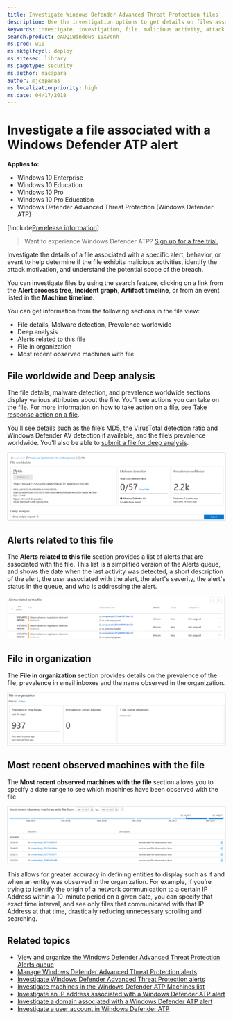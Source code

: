 ```yaml
---
title: Investigate Windows Defender Advanced Threat Protection files
description: Use the investigation options to get details on files associated with alerts, behaviours, or events.
keywords: investigate, investigation, file, malicious activity, attack motivation, deep analysis, deep analysis report
search.product: eADQiWindows 10XVcnh
ms.prod: w10
ms.mktglfcycl: deploy
ms.sitesec: library
ms.pagetype: security
ms.author: macapara
author: mjcaparas
ms.localizationpriority: high
ms.date: 04/17/2018
---
```

# Investigate a file associated with a Windows Defender ATP alert

**Applies to:**

- Windows 10 Enterprise
- Windows 10 Education
- Windows 10 Pro
- Windows 10 Pro Education
- Windows Defender Advanced Threat Protection (Windows Defender ATP)

[!include[Prerelease information](prerelease.md)]

>Want to experience Windows Defender ATP? [Sign up for a free trial.](https://www.microsoft.com/en-us/WindowsForBusiness/windows-atp?ocid=docs-wdatp-investigatefiles-abovefoldlink) 

Investigate the details of a file associated with a specific alert, behavior, or event to help determine if the file exhibits malicious activities, identify the attack motivation, and understand the potential scope of the breach.

You can investigate files by using the search feature, clicking on a link from the **Alert process tree**, **Incident graph**, **Artifact timeline**, or from an event listed in the **Machine timeline**.

You can get information from the following sections in the file view:

- File details, Malware detection, Prevalence worldwide
- Deep analysis
- Alerts related to this file
- File in organization
- Most recent observed machines with file

## File worldwide and Deep analysis
The file details, malware detection, and prevalence worldwide sections display various attributes about the file. You’ll see actions you can take on the file. For more information on how to take action on a file, see [Take response action on a file](respond-file-alerts-windows-defender-advanced-threat-protection.md).

You'll see details such as the file’s MD5, the VirusTotal detection ratio and Windows Defender AV detection if available, and the file’s prevalence worldwide. You'll also be able to [submit a file for deep analysis](respond-file-alerts-windows-defender-advanced-threat-protection.md#deep-analysis).

![Image of file information](images/atp-file-information.png)

## Alerts related to this file
The **Alerts related to this file** section provides a list of alerts that are associated with the file. This list is a simplified version of the Alerts queue, and shows the date when the last activity was detected, a short description of the alert, the user associated with the alert, the alert's severity, the alert's status in the queue, and who is addressing the alert.

![Image of alerts related to the file section](images/atp-alerts-related-to-file.png)

## File in organization
The **File in organization** section provides details on the prevalence of the file, prevalence in email inboxes and the name observed in the organization.

![Image of file in organization](images/atp-file-in-org.png)

## Most recent observed machines with the file
The **Most recent observed machines with the file** section allows you to specify a date range to see which machines have been observed with the file.

![Image of most recent observed machine with the file](images/atp-observed-machines.png)

This allows for greater accuracy in defining entities to display such as if and when an entity was observed in the organization. For example, if you’re trying to identify the origin of a network communication to a certain IP Address within a 10-minute period on a given date, you can specify that exact time interval, and see only files that communicated with that IP Address at that time, drastically reducing unnecessary scrolling and searching.

## Related topics
- [View and organize the Windows Defender Advanced Threat Protection Alerts queue ](alerts-queue-windows-defender-advanced-threat-protection.md)
- [Manage Windows Defender Advanced Threat Protection alerts](manage-alerts-windows-defender-advanced-threat-protection.md)
- [Investigate Windows Defender Advanced Threat Protection alerts](investigate-alerts-windows-defender-advanced-threat-protection.md)
- [Investigate machines in the Windows Defender ATP Machines list](investigate-machines-windows-defender-advanced-threat-protection.md)
- [Investigate an IP address associated with a Windows Defender ATP alert](investigate-ip-windows-defender-advanced-threat-protection.md)
- [Investigate a domain associated with a Windows Defender ATP alert](investigate-domain-windows-defender-advanced-threat-protection.md)
- [Investigate a user account in Windows Defender ATP](investigate-user-windows-defender-advanced-threat-protection.md)
